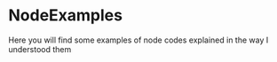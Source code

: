 # NodeExamples
Here you will find some examples of node codes explained in the way I understood them
